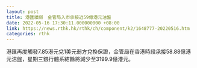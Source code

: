 ```yaml
---
layout: post
title: 港匯續弱　金管局入市承接近59億港元沽盤
date: 2022-05-16 17:30:11.000000000 +08:00
link: https://news.rthk.hk/rthk/ch/component/k2/1648777-20220516.htm
categories: rthk
---
```


港匯再度觸發7.85港元兌1美元弱方兌換保證，金管局在香港時段承接58.88億港元沽盤，星期三銀行體系結餘將減少至3199.9億港元。
